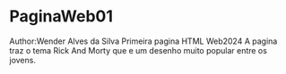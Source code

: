 # PaginaWeb01
Author:Wender Alves da Silva
Primeira pagina HTML Web2024
A pagina traz o tema Rick And Morty que e um desenho muito popular entre os jovens.


